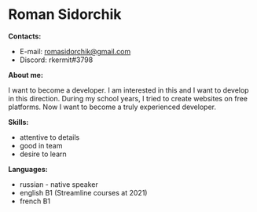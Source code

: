 # Roman Sidorchik

**Contacts:** 

* E-mail: romasidorchik@gmail.com
* Discord: rkermit#3798

**About me:** 

I want to become a developer.  I am interested in this and I want to develop in this direction. During my school years, I tried to create websites on free platforms. Now I want to become a truly experienced developer.

**Skills:**

* attentive to details
* good in team
* desire to learn

**Languages:**
* russian - native speaker
* english B1 (Streamline courses at 2021)
* french B1